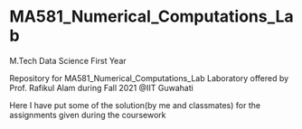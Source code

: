 # MA581_Numerical_Computations_Lab

M.Tech Data Science First Year

Repository for MA581_Numerical_Computations_Lab Laboratory offered by Prof. Rafikul Alam during Fall 2021 @IIT Guwahati

Here I have put some of the solution(by me and classmates) for the assignments given during the coursework
